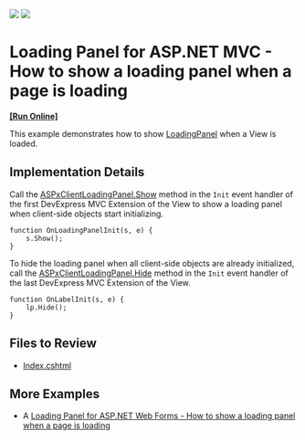 <!-- default badges list -->
[![](https://img.shields.io/badge/Open_in_DevExpress_Support_Center-FF7200?style=flat-square&logo=DevExpress&logoColor=white)](https://supportcenter.devexpress.com/ticket/details/E4057)
[![](https://img.shields.io/badge/📖_How_to_use_DevExpress_Examples-e9f6fc?style=flat-square)](https://docs.devexpress.com/GeneralInformation/403183)
<!-- default badges end -->

# Loading Panel for ASP.NET MVC - How to show a loading panel when a page is loading
<!-- run online -->
**[[Run Online]](https://codecentral.devexpress.com/e4057/)**
<!-- run online end -->

This example demonstrates how to show [LoadingPanel](https://docs.devexpress.com/AspNetMvc/11423/components/docking-and-popups/loading-panel) when a View is loaded. 

## Implementation Details

Call the [ASPxClientLoadingPanel.Show](https://docs.devexpress.com/AspNet/js-ASPxClientLoadingPanel.Show) method in the `Init` event handler of the first DevExpress MVC Extension of the View to show a loading panel when client-side objects start initializing.

```jscript
function OnLoadingPanelInit(s, e) {
    s.Show();
}
```

To hide the loading panel when all client-side objects are already initialized, call the [ASPxClientLoadingPanel.Hide](https://docs.devexpress.com/AspNet/js-ASPxClientLoadingPanel.Hide) method in the `Init` event handler of the last DevExpress MVC Extension of the View.

```jscript
function OnLabelInit(s, e) {
    lp.Hide();
}
```

## Files to Review

* [Index.cshtml](./CS/Views/Home/Index.cshtml)

## More Examples

* A [Loading Panel for ASP.NET Web Forms - How to show a loading panel when a page is loading](https://github.com/DevExpress-Examples/asp-net-web-forms-loading-panel-display-control-on-page-load)
